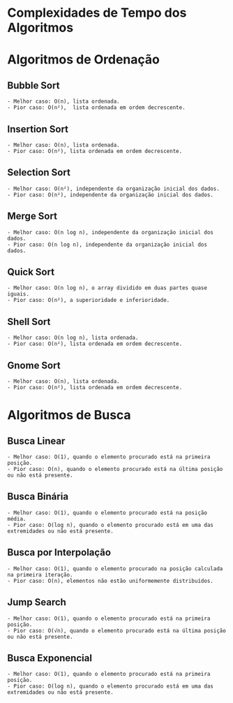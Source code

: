 # Complexidades de Tempo dos Algoritmos
# Algoritmos de Ordenação

## Bubble Sort
    - Melhor caso: O(n), lista ordenada.
    - Pior caso: O(n²),  lista ordenada em ordem decrescente.

## Insertion Sort
    - Melhor caso: O(n), lista ordenada.
    - Pior caso: O(n²), lista ordenada em ordem decrescente.

## Selection Sort
    - Melhor caso: O(n²), independente da organização inicial dos dados.
    - Pior caso: O(n²), independente da organização inicial dos dados.

## Merge Sort
    - Melhor caso: O(n log n), independente da organização inicial dos dados.
    - Pior caso: O(n log n), independente da organização inicial dos dados.

## Quick Sort
    - Melhor caso: O(n log n), o array dividido em duas partes quase iguais.
    - Pior caso: O(n²), a superioridade e inferioridade.

## Shell Sort
    - Melhor caso: O(n log n), lista ordenada.
    - Pior caso: O(n²), lista ordenada em ordem decrescente.

## Gnome Sort
    - Melhor caso: O(n), lista ordenada.
    - Pior caso: O(n²), lista ordenada em ordem decrescente.
  
# Algoritmos de Busca

## Busca Linear
    - Melhor caso: O(1), quando o elemento procurado está na primeira posição.
    - Pior caso: O(n), quando o elemento procurado está na última posição ou não está presente.
 
## Busca Binária
    - Melhor caso: O(1), quando o elemento procurado está na posição média.
    - Pior caso: O(log n), quando o elemento procurado está em uma das extremidades ou não está presente.

## Busca por Interpolação
    - Melhor caso: O(1), quando o elemento procurado na posição calculada na primeira iteração.
    - Pior caso: O(n), elementos não estão uniformemente distribuídos.

## Jump Search
    - Melhor caso: O(1), quando o elemento procurado está na primeira posição.
    - Pior caso: O(√n), quando o elemento procurado está na última posição ou não está presente.

## Busca Exponencial
    - Melhor caso: O(1), quando o elemento procurado está na primeira posição.
    - Pior caso: O(log n), quando o elemento procurado está em uma das extremidades ou não está presente.
